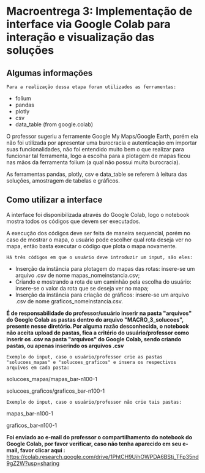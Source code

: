 # Macroentrega 3: Implementação de interface via Google Colab para interação e visualização das soluções

## Algumas informações

`Para a realização dessa etapa foram utilizados as ferramentas:`
* folium
* pandas
* plotly
* csv
* data_table (from google.colab)

O professor sugeriu a ferramente Google My Maps/Google Earth, porém ela não foi utilizada por apresentar uma burocracia e autenticação em importar suas funcionalidades, não foi entendido muito bem o que realizar para funcionar tal ferramenta, logo a escolha para a plotagem de mapas ficou nas mãos da ferramenta folium (a qual não possui muita burocracia).

As ferramentas pandas, plotly, csv e data_table se referem à leitura das soluções, amostragem de tabelas e gráficos.

## Como utilizar a interface

A interface foi disponibilizada através do Google Colab, logo o notebook mostra todos os códigos que devem ser executados.

A execução dos códigos deve ser feita de maneira sequencial, porém no caso de mostrar o mapa, o usuário pode escolher qual rota deseja ver no mapa, então basta executar o código que plota o mapa novamente.

`Há três códigos em que o usuário deve introduzir um input, são eles:`
* Inserção da instância para plotagem do mapas das rotas: insere-se um arquivo .csv de nome mapas_nomeinstancia.csv;
* Criando e mostrando a rota de um caminhão pela escolha do usuário: insere-se o valor da rota que se deseja ver no mapa;
* Inserção da instância para criação de gráficos: insere-se um arquivo .csv de nome graficos_nomeinstancia.csv.

**É de responsabilidade do professor/usuário inserir na pasta "arquivos" do Google Colab as pastas dentro do arquivo "MACRO_3_solucoes", presente nesse diretório. Por alguma razão desconhecida, o notebook não aceita upload de pastas, fica a critério do usuário/professor como inserir os .csv na pasta "arquivos" do Google Colab, sendo criando pastas, ou apenas inserindo os arquivos .csv**

`Exemplo do input, caso o usuário/professor crie as pastas "solucoes_mapas" e "solucoes_graficos" e insera os respectivos arquivos em cada pasta:`

solucoes_mapas/mapas_bar-n100-1

solucoes_graficos/graficos_bar-n100-1

`Exemplo do input, caso o usuário/professor não crie tais pastas:`

mapas_bar-n100-1

graficos_bar-n100-1

**Foi enviado ao e-mail do professor o compartilhamento do notebook do Google Colab, por favor verificar, caso não tenha aparecido em seu e-mail, favor clicar aqui :**
https://colab.research.google.com/drive/1PhtCH9UihOWPDA6BStj_TFp35nd9gZ2W?usp=sharing
